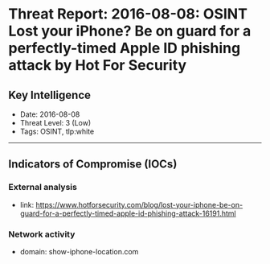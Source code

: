 # Threat Report: 2016-08-08: OSINT Lost your iPhone? Be on guard for a perfectly-timed Apple ID phishing attack by Hot For Security


## Key Intelligence
* Date: 2016-08-08
* Threat Level: 3 (Low)
* Tags: OSINT, tlp:white

---

## Indicators of Compromise (IOCs)
### External analysis
* link: https://www.hotforsecurity.com/blog/lost-your-iphone-be-on-guard-for-a-perfectly-timed-apple-id-phishing-attack-16191.html

### Network activity
* domain: show-iphone-location.com
